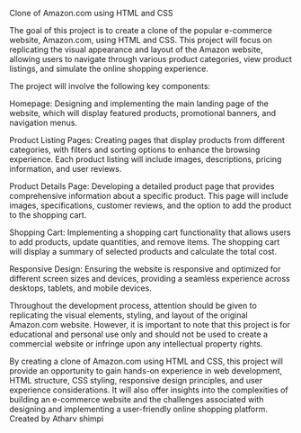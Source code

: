 Clone of Amazon.com using HTML and CSS

The goal of this project is to create a clone of the popular e-commerce website, Amazon.com, using HTML and CSS. This project will focus on replicating the visual appearance and layout of the Amazon website, allowing users to navigate through various product categories, view product listings, and simulate the online shopping experience.

The project will involve the following key components:

Homepage: Designing and implementing the main landing page of the website, which will display featured products, promotional banners, and navigation menus.

Product Listing Pages: Creating pages that display products from different categories, with filters and sorting options to enhance the browsing experience. Each product listing will include images, descriptions, pricing information, and user reviews.

Product Details Page: Developing a detailed product page that provides comprehensive information about a specific product. This page will include images, specifications, customer reviews, and the option to add the product to the shopping cart.

Shopping Cart: Implementing a shopping cart functionality that allows users to add products, update quantities, and remove items. The shopping cart will display a summary of selected products and calculate the total cost.

Responsive Design: Ensuring the website is responsive and optimized for different screen sizes and devices, providing a seamless experience across desktops, tablets, and mobile devices.

Throughout the development process, attention should be given to replicating the visual elements, styling, and layout of the original Amazon.com website. However, it is important to note that this project is for educational and personal use only and should not be used to create a commercial website or infringe upon any intellectual property rights.

By creating a clone of Amazon.com using HTML and CSS, this project will provide an opportunity to gain hands-on experience in web development, HTML structure, CSS styling, responsive design principles, and user experience considerations. It will also offer insights into the complexities of building an e-commerce website and the challenges associated with designing and implementing a user-friendly online shopping platform.
Created by Atharv shimpi
